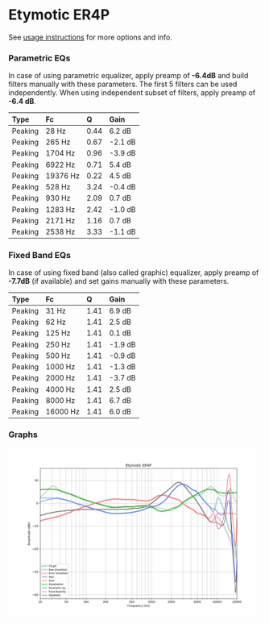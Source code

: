 # Etymotic ER4P
See [usage instructions](https://github.com/jaakkopasanen/AutoEq#usage) for more options and info.

### Parametric EQs
In case of using parametric equalizer, apply preamp of **-6.4dB** and build filters manually
with these parameters. The first 5 filters can be used independently.
When using independent subset of filters, apply preamp of **-6.4 dB**.

| Type    | Fc       |    Q | Gain    |
|:--------|:---------|:-----|:--------|
| Peaking | 28 Hz    | 0.44 | 6.2 dB  |
| Peaking | 265 Hz   | 0.67 | -2.1 dB |
| Peaking | 1704 Hz  | 0.96 | -3.9 dB |
| Peaking | 6922 Hz  | 0.71 | 5.4 dB  |
| Peaking | 19376 Hz | 0.22 | 4.5 dB  |
| Peaking | 528 Hz   | 3.24 | -0.4 dB |
| Peaking | 930 Hz   | 2.09 | 0.7 dB  |
| Peaking | 1283 Hz  | 2.42 | -1.0 dB |
| Peaking | 2171 Hz  | 1.16 | 0.7 dB  |
| Peaking | 2538 Hz  | 3.33 | -1.1 dB |

### Fixed Band EQs
In case of using fixed band (also called graphic) equalizer, apply preamp of **-7.7dB**
(if available) and set gains manually with these parameters.

| Type    | Fc       |    Q | Gain    |
|:--------|:---------|:-----|:--------|
| Peaking | 31 Hz    | 1.41 | 6.9 dB  |
| Peaking | 62 Hz    | 1.41 | 2.5 dB  |
| Peaking | 125 Hz   | 1.41 | 0.1 dB  |
| Peaking | 250 Hz   | 1.41 | -1.9 dB |
| Peaking | 500 Hz   | 1.41 | -0.9 dB |
| Peaking | 1000 Hz  | 1.41 | -1.3 dB |
| Peaking | 2000 Hz  | 1.41 | -3.7 dB |
| Peaking | 4000 Hz  | 1.41 | 2.5 dB  |
| Peaking | 8000 Hz  | 1.41 | 6.7 dB  |
| Peaking | 16000 Hz | 1.41 | 6.0 dB  |

### Graphs
![](./Etymotic%20ER4P.png)